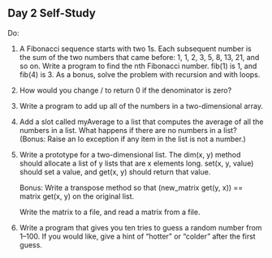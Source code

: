## Day 2 Self-Study

Do:

1. A Fibonacci sequence starts with two 1s. Each subsequent number is the sum of the two numbers that came before: 1, 1, 2, 3, 5, 8, 13, 21, and so on. Write a program to find the nth Fibonacci number. fib(1) is 1, and fib(4) is 3. As a bonus, solve the problem with recursion and with loops.
2. How would you change / to return 0 if the denominator is zero?
3. Write a program to add up all of the numbers in a two-dimensional array.
4. Add a slot called myAverage to a list that computes the average of all the numbers in a list. What happens if there are no numbers in a list? (Bonus: Raise an Io exception if any item in the list is not a number.)
5. Write a prototype for a two-dimensional list. The dim(x, y) method should allocate a list of y lists that are x elements long. set(x, y, value) should set a value, and get(x, y) should return that value.

    Bonus: Write a transpose method so that (new_matrix get(y, x)) == matrix get(x, y) on the original list.

    Write the matrix to a file, and read a matrix from a file.
8. Write a program that gives you ten tries to guess a random number from 1–100. If you would like, give a hint of “hotter” or “colder” after the first guess.
